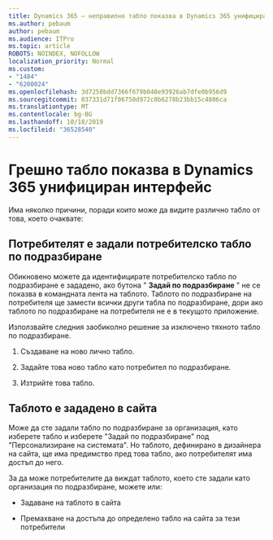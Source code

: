 ```yaml
---
title: Dynamics 365 – неправилно табло показва в Dynamics 365 унифициран интерфейс
ms.author: pebaum
author: pebaum
ms.audience: ITPro
ms.topic: article
ROBOTS: NOINDEX, NOFOLLOW
localization_priority: Normal
ms.custom:
- "1484"
- "6200024"
ms.openlocfilehash: 3d7258bdd7366f679b048e93926ab7dfe0b956d9
ms.sourcegitcommit: 037331d71f06750d972c0b6278b23bb15c4806ca
ms.translationtype: MT
ms.contentlocale: bg-BG
ms.lasthandoff: 10/18/2019
ms.locfileid: "36528540"
---
```

# <a name="wrong-dashboard-shows-in-dynamics-365-unified-interface"></a>Грешно табло показва в Dynamics 365 унифициран интерфейс

Има няколко причини, поради които може да видите различно табло от това, което очаквате:

## <a name="the-user-has-set-a-user-default-dashboard"></a>Потребителят е задали потребителско табло по подразбиране 

Обикновено можете да идентифицирате потребителско табло по подразбиране е зададено, ако бутона " **Задай по подразбиране** " не се показва в командната лента на таблото. Таблото по подразбиране на потребителя ще замести всички други табла по подразбиране, дори ако таблото по подразбиране на потребителя не е в текущото приложение.

Използвайте следния заобиколно решение за изключено тяхното табло по подразбиране.

1. Създаване на ново лично табло.

2. Задайте това ново табло като потребител по подразбиране.

3. Изтрийте това табло.

## <a name="the-dashboard-is-set-in-the-sitemap"></a>Таблото е зададено в сайта

Може да сте задали табло по подразбиране за организация, като изберете табло и изберете "Задай по подразбиране" под "Персонализиране на системата". Но таблото, дефинирано в дизайнера на сайта, ще има предимство пред това табло, ако потребителят има достъп до него.

За да може потребителите да виждат таблото, което сте задали като организация по подразбиране, можете или:

* Задаване на таблото в сайта

* Премахване на достъпа до определено табло на сайта за тези потребители
